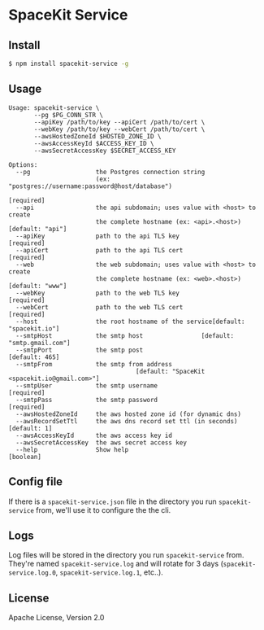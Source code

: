 # SpaceKit Service

## Install

```bash
$ npm install spacekit-service -g
```


## Usage

```plain
Usage: spacekit-service \
       --pg $PG_CONN_STR \
       --apiKey /path/to/key --apiCert /path/to/cert \
       --webKey /path/to/key --webCert /path/to/cert \
       --awsHostedZoneId $HOSTED_ZONE_ID \
       --awsAccessKeyId $ACCESS_KEY_ID \
       --awsSecretAccessKey $SECRET_ACCESS_KEY

Options:
  --pg                  the Postgres connection string
                        (ex: "postgres://username:password@host/database")
                                                                      [required]
  --api                 the api subdomain; uses value with <host> to create
                        the complete hostname (ex: <api>.<host>)[default: "api"]
  --apiKey              path to the api TLS key                       [required]
  --apiCert             path to the api TLS cert                      [required]
  --web                 the web subdomain; uses value with <host> to create
                        the complete hostname (ex: <web>.<host>)[default: "www"]
  --webKey              path to the web TLS key                       [required]
  --webCert             path to the web TLS cert                      [required]
  --host                the root hostname of the service[default: "spacekit.io"]
  --smtpHost            the smtp host                [default: "smtp.gmail.com"]
  --smtpPort            the smtp post                             [default: 465]
  --smtpFrom            the smtp from address
                                   [default: "SpaceKit <spacekit.io@gmail.com>"]
  --smtpUser            the smtp username                             [required]
  --smtpPass            the smtp password                             [required]
  --awsHostedZoneId     the aws hosted zone id (for dynamic dns)
  --awsRecordSetTtl     the aws dns record set ttl (in seconds)   [default: 1]
  --awsAccessKeyId      the aws access key id
  --awsSecretAccessKey  the aws secret access key
  --help                Show help                                      [boolean]
```


## Config file

If there is a `spacekit-service.json` file in the directory you run
`spacekit-service` from, we'll use it to configure the the cli.


## Logs

Log files will be stored in the directory you run `spacekit-service` from.
They're named `spacekit-service.log` and will rotate for 3 days
(`spacekit-service.log.0`, `spacekit-service.log.1`, etc..).


## License

Apache License, Version 2.0
